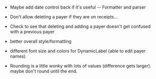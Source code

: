- Maybe add date control back if it's useful
-- Formatter and parser

- Don't allow deleting a payer if they are on receipts...
- Check to see that deleting and adding a payer doesn't get confused with a previous payer

- better overall style/formatting
- different font size and colors for DynamicLabel (able to edit payer names)

- Rounding is a little wonky with lots of values (difference gets larger). maybe don't round until the end.